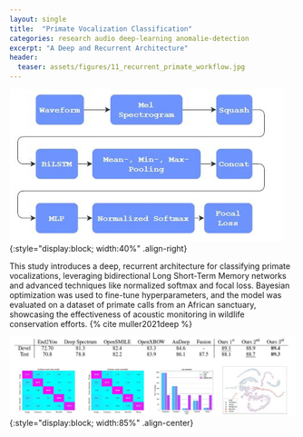 ```yaml
---
layout: single
title:  "Primate Vocalization Classification"
categories: research audio deep-learning anomalie-detection 
excerpt: "A Deep and Recurrent Architecture"
header:
  teaser: assets/figures/11_recurrent_primate_workflow.jpg
---
```


![Leak-Mels](\assets\figures\11_recurrent_primate_workflow.jpg){:style="display:block; width:40%" .align-right}

This study introduces a deep, recurrent architecture for classifying primate vocalizations, leveraging bidirectional Long Short-Term Memory networks and advanced techniques like normalized softmax and focal loss. Bayesian optimization was used to fine-tune hyperparameters, and the model was evaluated on a dataset of primate calls from an African sanctuary, showcasing the effectiveness of acoustic monitoring in wildlife conservation efforts.
{% cite muller2021deep %}

![Approach](\assets\figures\11_recurrent_primate_results.jpg){:style="display:block; width:85%" .align-center}
